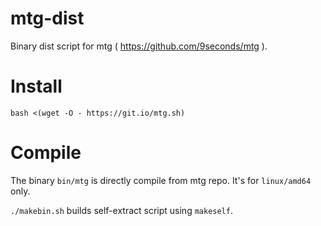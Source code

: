 # mtg-dist
Binary dist script for mtg ( https://github.com/9seconds/mtg ).

# Install
```
bash <(wget -O - https://git.io/mtg.sh)
```

# Compile
The binary `bin/mtg` is directly compile from mtg repo. It's for `linux/amd64` only.

`./makebin.sh` builds self-extract script using `makeself`.